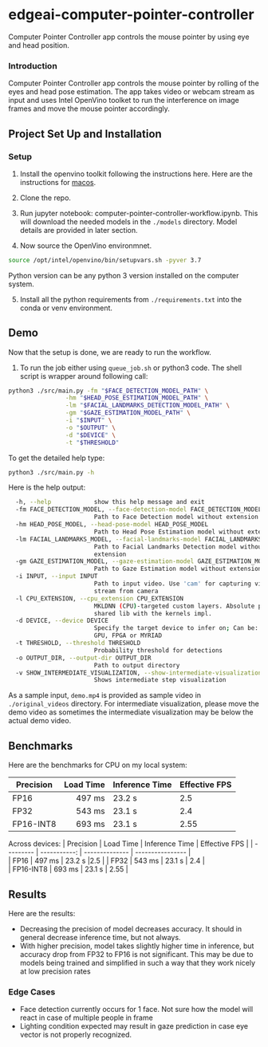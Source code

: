 # edgeai-computer-pointer-controller
Computer Pointer Controller app controls the mouse pointer by using eye and head position.

### Introduction

Computer Pointer Controller app controls the mouse pointer by rolling of the eyes and head pose estimation. The app takes video or webcam stream as input and uses Intel OpenVino toolket to run the interference on image frames and move the mouse pointer accordingly. 

## Project Set Up and Installation

### Setup
1. Install the openvino toolkit following the instructions here. Here are the instructions for [macos](https://docs.openvinotoolkit.org/latest/_docs_install_guides_installing_openvino_macos.html).

2. Clone the repo.

3. Run jupyter notebook: computer-pointer-controller-workflow.ipynb. This will download the needed models in the `./models` directory. Model details are provided in later section.

4. Now source the OpenVino environmnet. 
```bash
source /opt/intel/openvino/bin/setupvars.sh -pyver 3.7
```

Python version can be any python 3 version installed on the computer system.

5. Install all the python requirements from `./requirements.txt` into the conda or venv environment.
                        
## Demo

Now that the setup is done, we are ready to run the workflow. 

1. To run the job either using `queue_job.sh` or python3 code. The shell script is wrapper around following call:
```bash
python3 ./src/main.py -fm "$FACE_DETECTION_MODEL_PATH" \
                -hm "$HEAD_POSE_ESTIMATION_MODEL_PATH" \
                -lm "$FACIAL_LANDMARKS_DETECTION_MODEL_PATH" \
                -gm "$GAZE_ESTIMATION_MODEL_PATH" \
                -i "$INPUT" \
                -o "$OUTPUT" \
                -d "$DEVICE" \
                -t "$THRESHOLD"
```
To get the detailed help type:
```bash
python3 ./src/main.py -h
```

Here is the help output:
```bash
  -h, --help            show this help message and exit
  -fm FACE_DETECTION_MODEL, --face-detection-model FACE_DETECTION_MODEL
                        Path to Face Detection model without extension
  -hm HEAD_POSE_MODEL, --head-pose-model HEAD_POSE_MODEL
                        Path to Head Pose Estimation model without extension
  -lm FACIAL_LANDMARKS_MODEL, --facial-landmarks-model FACIAL_LANDMARKS_MODEL
                        Path to Facial Landmarks Detection model without
                        extension
  -gm GAZE_ESTIMATION_MODEL, --gaze-estimation-model GAZE_ESTIMATION_MODEL
                        Path to Gaze Estimation model without extension
  -i INPUT, --input INPUT
                        Path to input video. Use 'cam' for capturing video
                        stream from camera
  -l CPU_EXTENSION, --cpu_extension CPU_EXTENSION
                        MKLDNN (CPU)-targeted custom layers. Absolute path to
                        shared lib with the kernels impl.
  -d DEVICE, --device DEVICE
                        Specify the target device to infer on; Can be: CPU,
                        GPU, FPGA or MYRIAD
  -t THRESHOLD, --threshold THRESHOLD
                        Probability threshold for detections
  -o OUTPUT_DIR, --output-dir OUTPUT_DIR
                        Path to output directory
  -v SHOW_INTERMEDIATE_VISUALIZATION, --show-intermediate-visualization SHOW_INTERMEDIATE_VISUALIZATION
                        Shows intermediate step visualization
```

As a sample input, `demo.mp4` is provided as sample video in `./original_videos` directory. For intermediate visualization, please move the demo video as sometimes the intermediate visualization may be below the actual demo video.


## Benchmarks
Here are the benchmarks for CPU on my local system:

| Precision | Load Time    | Inference Time | Effective FPS    |
| --------- | -----------: | -------------- | ---------------- |  
| FP16      | 497 ms       | 23.2 s         |2.5               |
| FP32      | 543 ms       | 23.1 s         | 2.4              |  
| FP16-INT8      | 693 ms       | 23.1 s         | 2.55             |  

Across devices:
| Precision | Load Time    | Inference Time | Effective FPS    |
| --------- | -----------: | -------------- | ---------------- |  
| FP16      | 497 ms       | 23.2 s         |2.5               |
| FP32      | 543 ms       | 23.1 s         | 2.4              |  
| FP16-INT8      | 693 ms       | 23.1 s         | 2.55             |  

## Results

Here are the results:
- Decreasing the precision of model decreases accuracy. It should in general decrease inference time, but not always.
- With higher precision, model takes slightly higher time in inference, but accuracy drop from FP32 to FP16 is not significant. This may be due to models being trained and simplified in such a way that they work nicely at low precision rates

### Edge Cases

- Face detection currently occurs for 1 face. Not sure how the model will react in case of multiple people in frame
- Lighting condition expected may result in gaze prediction in case eye vector is not properly recognized.